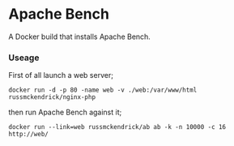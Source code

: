 Apache Bench
=============

A Docker build that installs Apache Bench. 


### Useage

First of all launch a web server;

```
docker run -d -p 80 -name web -v ./web:/var/www/html russmckendrick/nginx-php
```

then run Apache Bench against it;

```
docker run --link=web russmckendrick/ab ab -k -n 10000 -c 16 http://web/
```